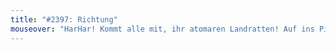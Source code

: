 ```yaml
---
title: "#2397: Richtung"
mouseover: "HarHar! Kommt alle mit, ihr atomaren Landratten! Auf ins Pirat-Ion!"
---
```

